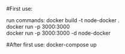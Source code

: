 #First use:

run commands: 
  docker build -t node-docker .   
  docker run -p 3000:3000    
  docker run -p 3000:3000 -d node-docker

#After first use:
  docker-compose up  

